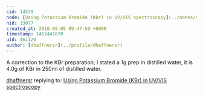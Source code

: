 ```yaml
---
cid: 14539
node: [Using Potassium Bromide (KBr) in UV/VIS spectroscopy](../notes/dhaffnersr/05-05-2016/using-potassium-bromide-kbr-in-uv-vis-spectroscopy)
nid: 13077
created_at: 2016-05-05 09:47:50 +0000
timestamp: 1462441670
uid: 461120
author: [dhaffnersr](../profile/dhaffnersr)
---
```


A correction to the KBr preparation; I stated a 1g prep in distilled water, it is 4.0g of KBr in 250ml of distilled water.

[dhaffnersr](../profile/dhaffnersr) replying to: [Using Potassium Bromide (KBr) in UV/VIS spectroscopy](../notes/dhaffnersr/05-05-2016/using-potassium-bromide-kbr-in-uv-vis-spectroscopy)

